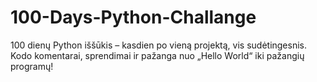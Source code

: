 # 100-Days-Python-Challange
100 dienų Python iššūkis – kasdien po vieną projektą, vis sudėtingesnis. Kodo komentarai, sprendimai ir pažanga nuo „Hello World“ iki pažangių programų!
